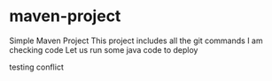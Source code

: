 # maven-project

Simple Maven Project
This project includes all the git commands
I  am checking code
Let us run some java code to deploy


testing conflict



